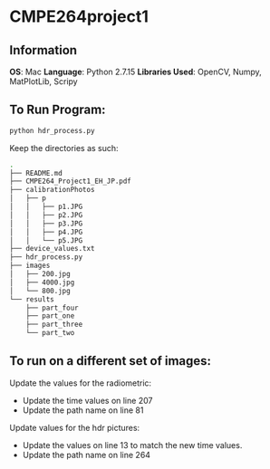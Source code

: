 # CMPE264project1

## Information
**OS**: Mac
**Language**: Python 2.7.15
**Libraries Used**: OpenCV, Numpy, MatPlotLib, Scripy

## To Run Program:
```bash
python hdr_process.py
```

Keep the directories as such:
```bash
.
├── README.md
├── CMPE264_Project1_EH_JP.pdf
├── calibrationPhotos
│   ├── p
│   │   ├── p1.JPG
│   │   ├── p2.JPG
│   │   ├── p3.JPG
│   │   ├── p4.JPG
│   │   └── p5.JPG
├── device_values.txt
├── hdr_process.py
├── images
│   ├── 200.jpg
│   ├── 4000.jpg
│   └── 800.jpg
└── results
    ├── part_four
    ├── part_one
    ├── part_three
    └── part_two
```

## To run on a different set of images:
Update the values for the radiometric:
* Update the time values on line 207
* Update the path name on line 81

Update values for the hdr pictures:
* Update the values on line 13 to match the new time values.
* Update the path name on line 264
